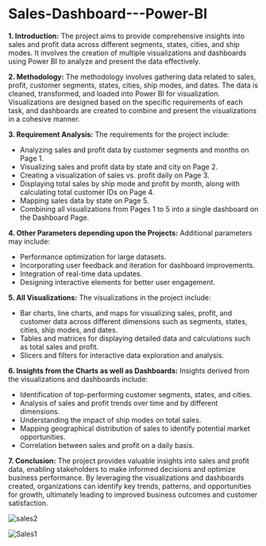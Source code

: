 # Sales-Dashboard---Power-BI

**1. Introduction:**
The project aims to provide comprehensive insights into sales and profit data across different segments, states, cities, and ship modes. It involves the creation of multiple visualizations and dashboards using Power BI to analyze and present the data effectively.

**2. Methodology:**
The methodology involves gathering data related to sales, profit, customer segments, states, cities, ship modes, and dates. The data is cleaned, transformed, and loaded into Power BI for visualization. Visualizations are designed based on the specific requirements of each task, and dashboards are created to combine and present the visualizations in a cohesive manner.

**3. Requirement Analysis:**
The requirements for the project include:
- Analyzing sales and profit data by customer segments and months on Page 1.
- Visualizing sales and profit data by state and city on Page 2.
- Creating a visualization of sales vs. profit daily on Page 3.
- Displaying total sales by ship mode and profit by month, along with calculating total customer IDs on Page 4.
- Mapping sales data by state on Page 5.
- Combining all visualizations from Pages 1 to 5 into a single dashboard on the Dashboard Page.

**4. Other Parameters depending upon the Projects:**
Additional parameters may include:
- Performance optimization for large datasets.
- Incorporating user feedback and iteration for dashboard improvements.
- Integration of real-time data updates.
- Designing interactive elements for better user engagement.

**5. All Visualizations:**
The visualizations in the project include:
- Bar charts, line charts, and maps for visualizing sales, profit, and customer data across different dimensions such as segments, states, cities, ship modes, and dates.
- Tables and matrices for displaying detailed data and calculations such as total sales and profit.
- Slicers and filters for interactive data exploration and analysis.

**6. Insights from the Charts as well as Dashboards:**
Insights derived from the visualizations and dashboards include:
- Identification of top-performing customer segments, states, and cities.
- Analysis of sales and profit trends over time and by different dimensions.
- Understanding the impact of ship modes on total sales.
- Mapping geographical distribution of sales to identify potential market opportunities.
- Correlation between sales and profit on a daily basis.

**7. Conclusion:**
The project provides valuable insights into sales and profit data, enabling stakeholders to make informed decisions and optimize business performance. By leveraging the visualizations and dashboards created, organizations can identify key trends, patterns, and opportunities for growth, ultimately leading to improved business outcomes and customer satisfaction.

![sales2](https://github.com/Poojamaske24/Sales-Dashboard---Power-BI/assets/153622264/e00382d2-b7a7-4157-ad25-935aabae1222)



![Sales1](https://github.com/Poojamaske24/Sales-Dashboard---Power-BI/assets/153622264/a7061267-02ad-44b0-8ca2-f99e4879beab)
